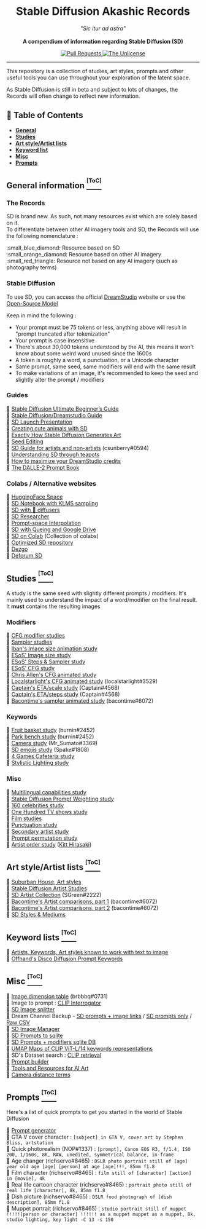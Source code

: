 <h1 align="center">Stable Diffusion Akashic Records</h1>

<p align="center">
  <i>"Sic itur ad astra"</i><br><br>
  <b>A compendium of information regarding Stable Diffusion (SD)</b>
</p>

<p align="center">
  <a href="https://github.com/Maks-s/sd-akashic/pulls">
    <img src="https://img.shields.io/badge/PRs-welcome-brightgreen.svg?longCache=true" alt="Pull Requests">
  </a>
  <a href="LICENSE">
    <img src="https://img.shields.io/badge/License-Unlicense-lightgrey.svg?longCache=true" alt="The Unlicense">
  </a>
</p>

****

This repository is a collection of studies, art styles, prompts and other useful tools you can use throughout your exploration of the latent space.

As Stable Diffusion is still in beta and subject to lots of changes, the Records will often change to reflect new information.

## :notebook_with_decorative_cover: Table of Contents
- **[General](#general-information-toc)**
- **[Studies](#studies-toc)**
- **[Art style/Artist lists](#art-styleartist-lists-toc)**
- **[Keyword list](#keyword-lists-toc)**
- **[Misc](#misc-toc)**
- **[Prompts](#prompts-toc)**

## General information [<sup><sup>[ToC]</sup></sup>](#notebook_with_decorative_cover-table-of-contents)

### The Records
SD is brand new. As such, not many resources exist which are solely based on it.<br>
To differentiate between other AI imagery tools and SD, the Records will use the following nomenclature :

<p>
:small_blue_diamond: Resource based on SD<br>
:small_orange_diamond: Resource based on other AI imagery<br>
:small_red_triangle: Resource not based on any AI imagery (such as photography terms)<br>
</p>

### Stable Diffusion

To use SD, you can access the official [DreamStudio](https://beta.dreamstudio.ai) website or use the [Open-Source Model](https://huggingface.co/CompVis/stable-diffusion)

Keep in mind the following :
- Your prompt must be 75 tokens or less, anything above will result in "prompt truncated after tokenization"
- Your prompt is case insensitive
- There's about 30,000 tokens understood by the AI, this means it won't know about some weird word unused since the 1600s
- A token is roughly a word, a punctuation, or a Unicode character
- Same prompt, same seed, same modifiers will end with the same result
- To make variations of an image, it's recommended to keep the seed and slightly alter the prompt / modifiers

### Guides

:small_blue_diamond: [Stable Diffusion
Ultimate Beginner’s Guide](https://docs.google.com/document/d/1sgXAnFMEfx-I_Harts7cEGEPAtmWGvl62yJHByPE0ZI/edit)<br>
:small_blue_diamond: [Stable Diffusion/Dreamstudio Guide](https://docs.google.com/document/d/1O41qGvE69qnDoaqcdeokCObcRR_4yUUjRCmvPEVd2MU/edit)<br>
:small_blue_diamond: [SD Launch Presentation](https://www.youtube.com/watch?v=EqTLkt-Ycwo)<br>
:small_blue_diamond: [Creating cute animals with SD](https://youtu.be/vzV_V4AYPAA)<br>
:small_blue_diamond: [Exactly How Stable Diffusion Generates Art](https://youtu.be/a_kH32gWm2I)<br>
:small_blue_diamond: [Seed Editing](https://github.com/Maks-s/sd-akashic/blob/master/guides/richservo-seed-guide.md)<br>
:small_blue_diamond: [SD Guide for artists and non-artists](https://docs.google.com/document/d/1K6EqcsRut0InU-8jB0yOvBMGesf5Dndg5FwyuaYLqNc/edit) (csunberry#0594)<br>
:small_blue_diamond: [Understanding SD through teapots](https://rexwang8.github.io/resource/ai/teapot)<br>
:small_blue_diamond: [How to maximize your DreamStudio credits](https://docs.google.com/document/d/1Wzfx1Ip76WYP7Umme7Rf3LBAh2VVQ21lecY_YiO6heA/edit)<br>
:small_orange_diamond: [The DALLE-2 Prompt Book](https://dallery.gallery/wp-content/uploads/2022/07/The-DALL%C2%B7E-2-prompt-book-v1.02.pdf)<br>

### Colabs / Alternative websites

:small_blue_diamond: [HuggingFace Space](https://huggingface.co/spaces/stabilityai/stable-diffusion)<br>
:small_blue_diamond: [SD Notebook with KLMS sampling](https://colab.research.google.com/github/pharmapsychotic/ai-notebooks/blob/main/pharmapsychotic_Stable_Diffusion.ipynb)<br>
:small_blue_diamond: [SD with 🧨 diffusers](https://colab.research.google.com/github/huggingface/notebooks/blob/main/diffusers/stable_diffusion.ipynb)<br>
:small_blue_diamond: [SD Researcher](https://colab.research.google.com/drive/1j6sggQmWSiYrRmfnMR8_h3X6n1YCck77)<br>
:small_blue_diamond: [Prompt-space Interpolation](https://colab.research.google.com/drive/1gj8_EPyntZuaiQuzYOzog5YKA74esoB3)<br>
:small_blue_diamond: [SD with Queing and Google Drive](https://colab.research.google.com/drive/1cl3d84B5AXepycKAfCba77faUFBRGY2O)<br>
:small_blue_diamond: [SD on Colab](https://colab.research.google.com/drive/1yf3-bUhTcfxRmAphJHVQQAD2ArYO1CRZ) (Collection of colabs)<br>
:small_blue_diamond: [Optimized SD repository](https://github.com/basujindal/stable-diffusion)<br>
:small_blue_diamond: [Dezgo](https://dezgo.com/)<br>
:small_blue_diamond: [Deforum SD](https://colab.research.google.com/github/deforum/stable-diffusion/blob/main/Deforum_Stable_Diffusion.ipynb)<br>

## Studies [<sup><sup>[ToC]</sup></sup>](#notebook_with_decorative_cover-table-of-contents)
A study is the same seed with slightly different prompts / modifiers. It's mainly used to understand the impact of a word/modifier on the final result. It **must** contains the resulting images

### Modifiers
:small_blue_diamond: [CFG modifier studies](https://docs.google.com/spreadsheets/d/1SYQhyJaKkkY0cmPd0WQvPwEX188l5FZxzukkC7IQDw4/htmlview)<br>
:small_blue_diamond: [Sampler studies](https://docs.google.com/spreadsheets/d/1LBsL0GcCTudXx8X0LjnD-ja6udyq-RMXBFuJG9fSvpA/htmlview)<br>
:small_blue_diamond: [Iban's Image size animation study](https://twitter.com/1ban3gaNa/status/1556987264571506690)<br>
:small_blue_diamond: [ESoS' Image size study](https://twitter.com/endlesscofstars/status/1556816377964425217)<br>
:small_blue_diamond: [ESoS' Steps & Sampler study](https://twitter.com/endlesscofstars/status/1556457377305505793)<br>
:small_blue_diamond: [ESoS' CFG study](https://twitter.com/endlesscofstars/status/1556290783992418304)<br>
:small_blue_diamond: [Chris Allen's CFG animated study](https://twitter.com/zippy731/status/1556821468184338433)<br>
:small_blue_diamond: [Localstarlight's CFG animated study](https://github.com/Maks-s/sd-akashic/blob/master/img/localstarlight-cfg-animation-study.gif) (localstarlight#3529)<br>
:small_blue_diamond: [Captain's ETA/scale study](https://github.com/Maks-s/sd-akashic/blob/master/img/captain-eta-scale.png) (Captain#4568)<br>
:small_blue_diamond: [Captain's ETA/steps study](https://github.com/Maks-s/sd-akashic/blob/master/img/captain-eta-steps.png) (Captain#4568)<br>
:small_blue_diamond: [Bacontime's sampler animated study](https://github.com/Maks-s/sd-akashic/blob/master/img/bacontime-sampler.gif) (bacontime#6072)<br>

### Keywords
:small_blue_diamond: [Fruit basket study](https://docs.google.com/spreadsheets/d/1735ENCmaF-K8XRWjSE6ndOCvRlCMBA27qR3iPH1IHgE/htmlview) (burnin#2452)<br>
:small_blue_diamond: [Park bench study](https://docs.google.com/spreadsheets/d/1WCNQPNa56ni_S4y82bdr5xbJsBM7_VmTcioMizxRPPA/htmlview) (burnin#2452)<br>
:small_blue_diamond: [Camera study](https://docs.google.com/document/d/1c06KHlS0A7E4hCCFNl_6umuguHJQfn0K7P_h-8bDwkA/edit) (Mr_Sumato#3369)<br>
:small_blue_diamond: [SD emojis study](https://docs.google.com/document/d/1SNBoEgY5Z3x7A_3iiFL6LQCnK2FtVF63CEJo4G_brz4/edit) (Spake#1808)<br>
:small_blue_diamond: [4 Games Cafeteria study](https://twitter.com/bs_blackscout/status/1560128847508537344)<br>
:small_blue_diamond: [Stylistic Lighting study](https://docs.google.com/document/d/1gSaw378uDgCfn6Gzn3u_o6u2y_G69ZFPLmGOkmM-Ptk/edit)<br>

### Misc
:small_blue_diamond: [Multilingual capabilities study](https://jalonso.notion.site/Stable-Diffusion-Language-Comprehension-5209abc77a4f4f999ec6c9b4a48a9ca2)<br>
:small_blue_diamond: [Stable Diffusion Prompt Weighting study](https://drive.google.com/file/d/111p6ObWFFKo1aZbuiIyGRZI4fBMHtN6s/view)<br>
:small_blue_diamond: [160 celebrities study](https://docs.google.com/spreadsheets/u/0/d/1IqXkYDXux97aU8Y5kqqBrBvCn3CLRDhMZ7lEWsAtwUc/htmlview)<br>
:small_blue_diamond: [One Hundred TV shows study](https://jalonso.notion.site/Stable-Diffusion-One-hundred-TV-shows-e490780c49724cee987cd6bf89b37c4c)<br>
:small_blue_diamond: [Film studies](https://artblind.notion.site/artblind/3e50796fe6904048981156436145d501)<br>
:small_blue_diamond: [Punctuation study](https://arkitecc-prompt-study.notion.site/adecfbad9c7c49ddb0eba8795d96efd4)<br>
:small_blue_diamond: [Secondary artist study](https://www.youtube.com/watch?v=-P15nYxRQJg)<br>
:small_blue_diamond: [Prompt permutation study](https://erucipe.notion.site/Prompt-permutation-study-1b6c569f6218445f8a1d4598930fed09)<br>
:small_blue_diamond: [Artist order study](https://www.figma.com/proto/LOtGvO8x6KZFQclXBGLxUb/Stable-Diffusion-test?scaling=scale-down) ([Kitt Hirasaki](https://www.reddit.com/user/Cultural_Contract512/))<br>

## Art style/Artist lists [<sup><sup>[ToC]</sup></sup>](#notebook_with_decorative_cover-table-of-contents)

:small_blue_diamond: [Suburban House, Art styles](https://github.com/Maks-s/sd-akashic/blob/master/img/suburban-house.png)<br>
:small_blue_diamond: [Stable Diffusion Artist Studies](https://proximacentaurib.notion.site/e2537cbf42c34b7e9a9a4126f81dfd0d)<br>
:small_blue_diamond: [SD Artist Collection](https://sgreens.notion.site/sgreens/4ca6f4e229e24da6845b6d49e6b08ae7) (SGreen#2222)<br>
:small_blue_diamond: [Bacontime's Artist comparisons, part 1](https://github.com/Maks-s/sd-akashic/blob/master/img/bacontime-artist-comparison.png) (bacontime#6072)<br>
:small_blue_diamond: [Bacontime's Artist comparisons, part 2](https://github.com/Maks-s/sd-akashic/blob/master/img/bacontime-artist-comparison-2.png) (bacontime#6072)<br>
:small_blue_diamond: [SD Styles & Mediums](https://docs.google.com/document/d/1ZtNwY1PragKITY0F4R-f8CarwHojc9Wrf37d0NONHDg/edit)<br>

## Keyword lists [<sup><sup>[ToC]</sup></sup>](#notebook_with_decorative_cover-table-of-contents)

:small_blue_diamond: [Artists, Keywords, Art styles known to work with text to image](https://docs.google.com/document/d/1SaQx1uJ9LBRS7c6OsZIaeanJGkUdsUBjk9X4dC59BaA/edit)<br>
:small_orange_diamond: [Offhand's Disco Diffusion Prompt Keywords](https://docs.google.com/spreadsheets/d/1j7zaDi_PkndizQ2pL8B_yMcwfKUdE6tSMhL31bYtJNs/htmlview)

## Misc [<sup><sup>[ToC]</sup></sup>](#notebook_with_decorative_cover-table-of-contents)

:small_blue_diamond: [Image dimension table](https://github.com/Maks-s/sd-akashic/blob/master/img/brbbbq-dimensions.png) (brbbbq#0731)<br>
:small_blue_diamond: Image to prompt : [CLIP Interrogator](https://colab.research.google.com/github/pharmapsychotic/clip-interrogator/blob/main/clip_interrogator.ipynb)<br>
:small_blue_diamond: [SD Image splitter](https://sd-split.pages.dev/)<br>
:small_blue_diamond: Dream Channel Backup - [SD prompts + image links](https://drive.google.com/file/d/1-7neYNdwiFJNID5xV1BbI-JLPMIlNEgC) / [SD prompts only](https://drive.google.com/file/d/1tvSh-pVL0qiov0hcdQzsTEFdaKE-gioz) / [Raw CSV](https://drive.google.com/file/d/1zxg16qA5Yw1H1wlGL8ba6XOyyuzK4Eh2)<br>
:small_blue_diamond: [SD Image Manager](https://github.com/AndrewMead10/Stable-Diffusion-Image-Manager)<br>
:small_blue_diamond: [SD Prompts to sqlite](https://github.com/paperdave/stable-diffusion-sqlite)<br>
:small_blue_diamond: [SD Prompts + modifiers sqlite DB](https://drive.google.com/file/d/1CgxA8i9zHI4QHPdVHSXiuNUBzRfeI120)<br>
:small_blue_diamond: [UMAP Maps of CLIP ViT-L/14 keywords representations](https://gist.github.com/Pyr-000/f69335314be3abc5660a55fdd0643125)<br>
:small_orange_diamond: SD's Dataset search : [CLIP retrieval](https://rom1504.github.io/clip-retrieval/)<br>
:small_orange_diamond: [Prompt builder](https://promptomania.com/stable-diffusion-prompt-builder/)<br>
:small_orange_diamond: [Tools and Resources for AI Art](https://pharmapsychotic.com/tools.html)<br>
:small_red_triangle: [Camera distance terms](https://github.com/Maks-s/sd-akashic/blob/master/img/camera-distance-terms.jpg)<br>

## Prompts [<sup><sup>[ToC]</sup></sup>](#notebook_with_decorative_cover-table-of-contents)
Here's a list of quick prompts to get you started in the world of Stable Diffusion

:small_orange_diamond: [Prompt generator](https://rexwang8.github.io/resource/ai/generator)<br>
:small_blue_diamond: GTA V cover character : `[subject] in GTA V, cover art by Stephen Bliss, artstation`<br>
:small_blue_diamond: Quick photorealism (NOP#1337) : `[prompt], Canon EOS R3, f/1.4, ISO 200, 1/160s, 8K, RAW, unedited, symmetrical balance, in-frame`<br>
:small_blue_diamond: Age changer (richservo#8465) : `DSLR photo portrait still of [age] year old age [age] [person] at age [age]!!!, 85mm f1.8`<br>
:small_blue_diamond: Film character (richservo#8465) : `film still of [character] [action] in [movie], 4k`<br>
:small_blue_diamond: Real life cartoon character (richservo#8465) : `portrait photo still of real life [character], 8k, 85mm f1.8`<br>
:small_blue_diamond: Dish picture (richservo#8465) : `DSLR food photograph of [dish description], 85mm f1.8`<br>
:small_blue_diamond: Muppet portrait (richservo#8465) : `studio portrait still of muppet !!!!![person or character] !!!!!! as a muppet muppet as a muppet, 8k, studio lighting, key light -C 13 -s 150`<br>
